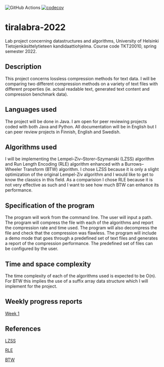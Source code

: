 ![GitHub Actions](https://github.com/shlevanto/tiralabra-2022/actions/workflows/main.yml/badge.svg)
[![codecov](https://codecov.io/gh/shlevanto/tiralabra-2022/branch/main/graph/badge.svg?token=0EE9F994BB)](https://codecov.io/gh/shlevanto/tiralabra-2022)

# tiralabra-2022
Lab project concerning datastructures and algorithms, University of Helsinki Tietojenkäsittelytieteen kandidaattiohjelma. 
Course code TKT20010, spring semester 2022.

## Description
This project concerns lossless compression methods for text data. I will be comparing two different compression methods on a variety of text files with different properties (ie. actual readable text, generated text content and compression benchmark data). 

## Languages used
The project will be done in Java. I am open for peer reviewing projects coded with both Java and Python. All documentation will be in English but I can peer review projects in Finnish, English and Swedish.

## Algorithms used
I will be implementing the Lempel–Ziv–Storer–Szymanski (LZSS) algorithm and Run Length Encoding (RLE) algorithm enhanced with a Burrows–Wheeler Transform (BTW) algorithm. I chose LZSS because it is only a slight optimization of the original Lempel-Ziv algorithm and I would like to get to know the classics in this field. As a comparision I chose RLE because it is not very effective as such and I want to see how much BTW can enhance its performance.

## Specification of the program
The program will work from the command line. The user will input a path. The program will compress the file with each of the algorithms and report the compression rate and time used. The program will also decompress the file and check that the compression was flawless. The program will include a demo mode that goes through a predefined set of text files and generates a report of the compression performance. The predefined set of files can be configured by the user.

## Time and space complexity
The time complexity of each of the algorithms used is expected to be O(n). For BTW this implies the use of a suffix array data structure which I will implement for the project.

## Weekly progress reports
[Week 1](/docs/week1.md)

## References
[LZSS](https://en.wikipedia.org/wiki/Lempel%E2%80%93Ziv%E2%80%93Storer%E2%80%93Szymanski)

[RLE](https://en.wikipedia.org/wiki/Run-length_encoding)

[BTW](https://en.wikipedia.org/wiki/Burrows%E2%80%93Wheeler_transform)


